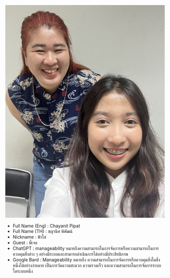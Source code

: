 ![alt text for screen readers](/image_73596191.JPG "Text to show on mouseover")
+ Full Name (Eng) : Chayanit Pipat
+ Full Name (TH) : ชญานิศ พิพัฒน์
+ Nickname : ฟ้าใส
+ Guest : พี่เจล
+ ChatGPT : manageability หมายถึงความสามารถในการจัดการหรือความสามารถในการควบคุมสิ่งต่าง ๆ อย่างมีระบบและสามารถดำเนินการได้อย่างมีประสิทธิภาพ
+ Google Bard : Manageability หมายถึง ความสามารถในการจัดการหรือควบคุมสิ่งใดสิ่งหนึ่งได้อย่างง่ายดาย เป็นการวัดความสะดวก ความรวดเร็ว และความสามารถในการจัดการระบบใดระบบหนึ่ง 

